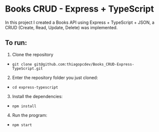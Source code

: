 # Books CRUD - Express + TypeScript
In this project I created a Books API using Express + TypeScript + JSON, a CRUD (Create, Read, Update, Delete) was implemented.

## To run:
1. Clone the repository
  * `git clone git@github.com:thiagopcdev/Books_CRUD-Express-TypeScript.git`
2. Enter the repository folder you just cloned:
  * `cd express-typescript`
3. Install the dependencies:
  * `npm install`
4. Run the program:
  * `npm start`
